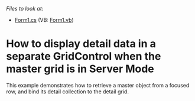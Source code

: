 <!-- default file list -->
*Files to look at*:

* [Form1.cs](./CS/Q248298/Form1.cs) (VB: [Form1.vb](./VB/Q248298/Form1.vb))
<!-- default file list end -->
# How to display detail data in a separate GridControl when the master grid is in Server Mode


<p>This example demonstrates how to retrieve a master object from a focused row, and bind its detail collection to the detail grid.</p>

<br/>


